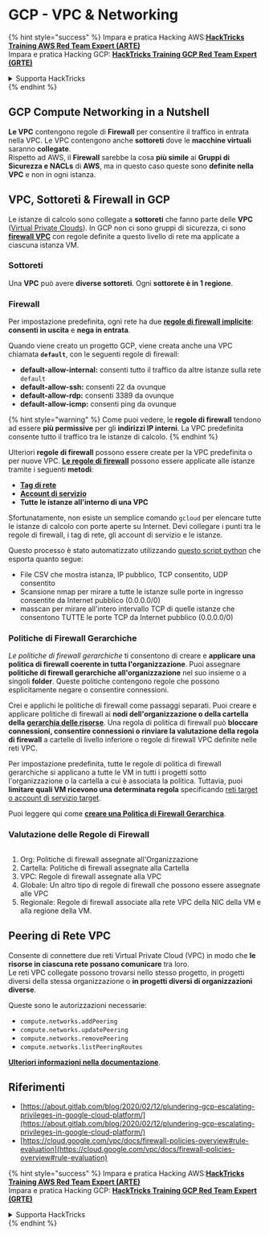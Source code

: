 # GCP - VPC & Networking

{% hint style="success" %}
Impara e pratica Hacking AWS:<img src="../../../../.gitbook/assets/image (1).png" alt="" data-size="line">[**HackTricks Training AWS Red Team Expert (ARTE)**](https://training.hacktricks.xyz/courses/arte)<img src="../../../../.gitbook/assets/image (1).png" alt="" data-size="line">\
Impara e pratica Hacking GCP: <img src="../../../../.gitbook/assets/image (2).png" alt="" data-size="line">[**HackTricks Training GCP Red Team Expert (GRTE)**<img src="../../../../.gitbook/assets/image (2).png" alt="" data-size="line">](https://training.hacktricks.xyz/courses/grte)

<details>

<summary>Supporta HackTricks</summary>

* Controlla i [**piani di abbonamento**](https://github.com/sponsors/carlospolop)!
* **Unisciti al** 💬 [**gruppo Discord**](https://discord.gg/hRep4RUj7f) o al [**gruppo telegram**](https://t.me/peass) o **seguici** su **Twitter** 🐦 [**@hacktricks\_live**](https://twitter.com/hacktricks\_live)**.**
* **Condividi trucchi di hacking inviando PR ai** [**HackTricks**](https://github.com/carlospolop/hacktricks) e [**HackTricks Cloud**](https://github.com/carlospolop/hacktricks-cloud) repos di github.

</details>
{% endhint %}

## **GCP Compute Networking in a Nutshell**

**Le VPC** contengono regole di **Firewall** per consentire il traffico in entrata nella VPC. Le VPC contengono anche **sottoreti** dove le **macchine virtuali** saranno **collegate**.\
Rispetto ad AWS, il **Firewall** sarebbe la cosa **più simile** ai **Gruppi di Sicurezza e NACLs** di **AWS**, ma in questo caso queste sono **definite nella VPC** e non in ogni istanza.

## **VPC, Sottoreti & Firewall in GCP**

Le istanze di calcolo sono collegate a **sottoreti** che fanno parte delle **VPC** ([Virtual Private Clouds](https://cloud.google.com/vpc/docs/vpc)). In GCP non ci sono gruppi di sicurezza, ci sono [**firewall VPC**](https://cloud.google.com/vpc/docs/firewalls) con regole definite a questo livello di rete ma applicate a ciascuna istanza VM.

### Sottoreti

Una **VPC** può avere **diverse sottoreti**. Ogni **sottorete è in 1 regione**.

### Firewall

Per impostazione predefinita, ogni rete ha due [**regole di firewall implicite**](https://cloud.google.com/vpc/docs/firewalls#default\_firewall\_rules): **consenti in uscita** e **nega in entrata**.

Quando viene creato un progetto GCP, viene creata anche una VPC chiamata **`default`**, con le seguenti regole di firewall:

* **default-allow-internal:** consenti tutto il traffico da altre istanze sulla rete `default`
* **default-allow-ssh:** consenti 22 da ovunque
* **default-allow-rdp:** consenti 3389 da ovunque
* **default-allow-icmp:** consenti ping da ovunque

{% hint style="warning" %}
Come puoi vedere, le **regole di firewall** tendono ad essere **più permissive** per gli **indirizzi IP interni**. La VPC predefinita consente tutto il traffico tra le istanze di calcolo.
{% endhint %}

Ulteriori **regole di firewall** possono essere create per la VPC predefinita o per nuove VPC. [**Le regole di firewall**](https://cloud.google.com/vpc/docs/firewalls) possono essere applicate alle istanze tramite i seguenti **metodi**:

* [**Tag di rete**](https://cloud.google.com/vpc/docs/add-remove-network-tags)
* [**Account di servizio**](https://cloud.google.com/vpc/docs/firewalls#serviceaccounts)
* **Tutte le istanze all'interno di una VPC**

Sfortunatamente, non esiste un semplice comando `gcloud` per elencare tutte le istanze di calcolo con porte aperte su Internet. Devi collegare i punti tra le regole di firewall, i tag di rete, gli account di servizio e le istanze.

Questo processo è stato automatizzato utilizzando [questo script python](https://gitlab.com/gitlab-com/gl-security/gl-redteam/gcp\_firewall\_enum) che esporta quanto segue:

* File CSV che mostra istanza, IP pubblico, TCP consentito, UDP consentito
* Scansione nmap per mirare a tutte le istanze sulle porte in ingresso consentite da Internet pubblico (0.0.0.0/0)
* masscan per mirare all'intero intervallo TCP di quelle istanze che consentono TUTTE le porte TCP da Internet pubblico (0.0.0.0/0)

### Politiche di Firewall Gerarchiche <a href="#hierarchical-firewall-policies" id="hierarchical-firewall-policies"></a>

_Le politiche di firewall gerarchiche_ ti consentono di creare e **applicare una politica di firewall coerente in tutta l'organizzazione**. Puoi assegnare **politiche di firewall gerarchiche all'organizzazione** nel suo insieme o a singoli **folder**. Queste politiche contengono regole che possono esplicitamente negare o consentire connessioni.

Crei e applichi le politiche di firewall come passaggi separati. Puoi creare e applicare politiche di firewall ai **nodi dell'organizzazione o della cartella della** [**gerarchia delle risorse**](https://cloud.google.com/resource-manager/docs/cloud-platform-resource-hierarchy). Una regola di politica di firewall può **bloccare connessioni, consentire connessioni o rinviare la valutazione della regola di firewall** a cartelle di livello inferiore o regole di firewall VPC definite nelle reti VPC.

Per impostazione predefinita, tutte le regole di politica di firewall gerarchiche si applicano a tutte le VM in tutti i progetti sotto l'organizzazione o la cartella a cui è associata la politica. Tuttavia, puoi **limitare quali VM ricevono una determinata regola** specificando [reti target o account di servizio target](https://cloud.google.com/vpc/docs/firewall-policies#targets).

Puoi leggere qui come [**creare una Politica di Firewall Gerarchica**](https://cloud.google.com/vpc/docs/using-firewall-policies#gcloud).

### Valutazione delle Regole di Firewall

<figure><img src="../../../../.gitbook/assets/image (2) (1).png" alt=""><figcaption></figcaption></figure>

1. Org: Politiche di firewall assegnate all'Organizzazione
2. Cartella: Politiche di firewall assegnate alla Cartella
3. VPC: Regole di firewall assegnate alla VPC
4. Globale: Un altro tipo di regole di firewall che possono essere assegnate alle VPC
5. Regionale: Regole di firewall associate alla rete VPC della NIC della VM e alla regione della VM.

## Peering di Rete VPC

Consente di connettere due reti Virtual Private Cloud (VPC) in modo che **le risorse in ciascuna rete possano comunicare** tra loro.\
Le reti VPC collegate possono trovarsi nello stesso progetto, in progetti diversi della stessa organizzazione o **in progetti diversi di organizzazioni diverse**.

Queste sono le autorizzazioni necessarie:

* `compute.networks.addPeering`
* `compute.networks.updatePeering`
* `compute.networks.removePeering`
* `compute.networks.listPeeringRoutes`

[**Ulteriori informazioni nella documentazione**](https://cloud.google.com/vpc/docs/vpc-peering).

## Riferimenti

* [https://about.gitlab.com/blog/2020/02/12/plundering-gcp-escalating-privileges-in-google-cloud-platform/](https://about.gitlab.com/blog/2020/02/12/plundering-gcp-escalating-privileges-in-google-cloud-platform/)
* [https://cloud.google.com/vpc/docs/firewall-policies-overview#rule-evaluation](https://cloud.google.com/vpc/docs/firewall-policies-overview#rule-evaluation)

{% hint style="success" %}
Impara e pratica Hacking AWS:<img src="../../../../.gitbook/assets/image (1).png" alt="" data-size="line">[**HackTricks Training AWS Red Team Expert (ARTE)**](https://training.hacktricks.xyz/courses/arte)<img src="../../../../.gitbook/assets/image (1).png" alt="" data-size="line">\
Impara e pratica Hacking GCP: <img src="../../../../.gitbook/assets/image (2).png" alt="" data-size="line">[**HackTricks Training GCP Red Team Expert (GRTE)**<img src="../../../../.gitbook/assets/image (2).png" alt="" data-size="line">](https://training.hacktricks.xyz/courses/grte)

<details>

<summary>Supporta HackTricks</summary>

* Controlla i [**piani di abbonamento**](https://github.com/sponsors/carlospolop)!
* **Unisciti al** 💬 [**gruppo Discord**](https://discord.gg/hRep4RUj7f) o al [**gruppo telegram**](https://t.me/peass) o **seguici** su **Twitter** 🐦 [**@hacktricks\_live**](https://twitter.com/hacktricks\_live)**.**
* **Condividi trucchi di hacking inviando PR ai** [**HackTricks**](https://github.com/carlospolop/hacktricks) e [**HackTricks Cloud**](https://github.com/carlospolop/hacktricks-cloud) repos di github.

</details>
{% endhint %}
